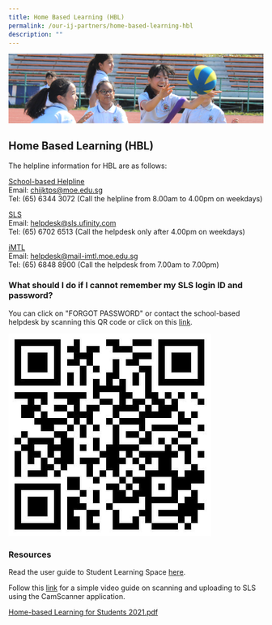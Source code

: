 ```yaml
---
title: Home Based Learning (HBL)
permalink: /our-ij-partners/home-based-learning-hbl
description: ""
---
```

![](/images/subpage.jpg)

## Home Based Learning (HBL)

The helpline information for HBL are as follows:

  

<u>School-based Helpline</u><br>
Email: [chijktps@moe.edu.sg](mailto:chijktps@moe.edu.sg)<br>
Tel: (65) 6344 3072 (Call the helpline from 8.00am to 4.00pm on weekdays)

  

<u>SLS</u><br>
Email: [helpdesk@sls.ufinity.com](mailto:helpdesk@sls.ufinity.com)<br>
Tel: (65) 6702 6513 (Call the helpdesk only after 4.00pm on weekdays)

  

<u>iMTL</u><br>
Email: [helpdesk@mail-imtl.moe.edu.sg](mailto:helpdesk@mail-imtl.moe.edu.sg)<br>
Tel: (65) 6848 8900 (Call the helpdesk from 7.00am to 7.00pm)

### What should I do if I cannot remember my SLS login ID and password?


You can click on "FORGOT PASSWORD" or contact the school-based helpdesk by scanning this QR code or click on this [link](https://form.gov.sg/#!/5ff1c39f404a380012f84102).

  

![](/images/Our%20IJ%20Partners/SLS%20QR%20Code.jpg)

### Resources


Read the user guide to Student Learning Space [here](https://static.learning.moe.edu.sg/UserGuide/login-troubleshooting.html).

  

Follow this [link](https://drive.google.com/drive/folders/1sOutTe_Wtis9Chp4KbTy60tGVkYXoUt_) for a simple video guide on scanning and uploading to SLS using the CamScanner application.

  

[Home-based Learning for Students 2021.pdf](https://www.chijkcp.moe.edu.sg/qql/slot/u495/2022/Our%20IJ%20Partners/HBL/Home-based%20Learning%20for%20Students%202021.pdf)